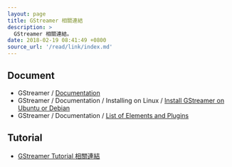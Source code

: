 ```yaml
---
layout: page
title: GStreamer 相關連結
description: >
  GStreamer 相關連結。
date: 2018-02-19 08:41:49 +0800
source_url: '/read/link/index.md'
---
```



## Document

* GStreamer / [Documentation](https://gstreamer.freedesktop.org/documentation/)
* GStreamer / Documentation / Installing on Linux / [Install GStreamer on Ubuntu or Debian](https://gstreamer.freedesktop.org/documentation/installing/on-linux.html#install-gstreamer-on-ubuntu-or-debian)
* GStreamer / Documentation / [List of Elements and Plugins](https://gstreamer.freedesktop.org/documentation/plugins.html)



## Tutorial

* [GStreamer Tutorial 相關連結](tutorial)
